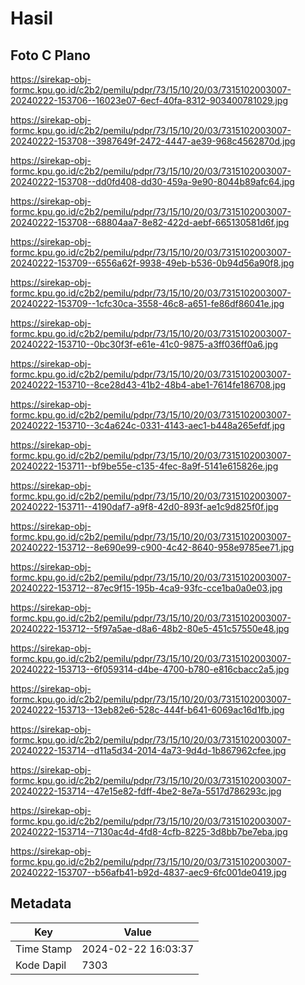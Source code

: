 # Hasil

## Foto C Plano

https://sirekap-obj-formc.kpu.go.id/c2b2/pemilu/pdpr/73/15/10/20/03/7315102003007-20240222-153706--16023e07-6ecf-40fa-8312-903400781029.jpg

https://sirekap-obj-formc.kpu.go.id/c2b2/pemilu/pdpr/73/15/10/20/03/7315102003007-20240222-153708--3987649f-2472-4447-ae39-968c4562870d.jpg

https://sirekap-obj-formc.kpu.go.id/c2b2/pemilu/pdpr/73/15/10/20/03/7315102003007-20240222-153708--dd0fd408-dd30-459a-9e90-8044b89afc64.jpg

https://sirekap-obj-formc.kpu.go.id/c2b2/pemilu/pdpr/73/15/10/20/03/7315102003007-20240222-153708--68804aa7-8e82-422d-aebf-665130581d6f.jpg

https://sirekap-obj-formc.kpu.go.id/c2b2/pemilu/pdpr/73/15/10/20/03/7315102003007-20240222-153709--6556a62f-9938-49eb-b536-0b94d56a90f8.jpg

https://sirekap-obj-formc.kpu.go.id/c2b2/pemilu/pdpr/73/15/10/20/03/7315102003007-20240222-153709--1cfc30ca-3558-46c8-a651-fe86df86041e.jpg

https://sirekap-obj-formc.kpu.go.id/c2b2/pemilu/pdpr/73/15/10/20/03/7315102003007-20240222-153710--0bc30f3f-e61e-41c0-9875-a3ff036ff0a6.jpg

https://sirekap-obj-formc.kpu.go.id/c2b2/pemilu/pdpr/73/15/10/20/03/7315102003007-20240222-153710--8ce28d43-41b2-48b4-abe1-7614fe186708.jpg

https://sirekap-obj-formc.kpu.go.id/c2b2/pemilu/pdpr/73/15/10/20/03/7315102003007-20240222-153710--3c4a624c-0331-4143-aec1-b448a265efdf.jpg

https://sirekap-obj-formc.kpu.go.id/c2b2/pemilu/pdpr/73/15/10/20/03/7315102003007-20240222-153711--bf9be55e-c135-4fec-8a9f-5141e615826e.jpg

https://sirekap-obj-formc.kpu.go.id/c2b2/pemilu/pdpr/73/15/10/20/03/7315102003007-20240222-153711--4190daf7-a9f8-42d0-893f-ae1c9d825f0f.jpg

https://sirekap-obj-formc.kpu.go.id/c2b2/pemilu/pdpr/73/15/10/20/03/7315102003007-20240222-153712--8e690e99-c900-4c42-8640-958e9785ee71.jpg

https://sirekap-obj-formc.kpu.go.id/c2b2/pemilu/pdpr/73/15/10/20/03/7315102003007-20240222-153712--87ec9f15-195b-4ca9-93fc-cce1ba0a0e03.jpg

https://sirekap-obj-formc.kpu.go.id/c2b2/pemilu/pdpr/73/15/10/20/03/7315102003007-20240222-153712--5f97a5ae-d8a6-48b2-80e5-451c57550e48.jpg

https://sirekap-obj-formc.kpu.go.id/c2b2/pemilu/pdpr/73/15/10/20/03/7315102003007-20240222-153713--6f059314-d4be-4700-b780-e816cbacc2a5.jpg

https://sirekap-obj-formc.kpu.go.id/c2b2/pemilu/pdpr/73/15/10/20/03/7315102003007-20240222-153713--13eb82e6-528c-444f-b641-6069ac16d1fb.jpg

https://sirekap-obj-formc.kpu.go.id/c2b2/pemilu/pdpr/73/15/10/20/03/7315102003007-20240222-153714--d11a5d34-2014-4a73-9d4d-1b867962cfee.jpg

https://sirekap-obj-formc.kpu.go.id/c2b2/pemilu/pdpr/73/15/10/20/03/7315102003007-20240222-153714--47e15e82-fdff-4be2-8e7a-5517d786293c.jpg

https://sirekap-obj-formc.kpu.go.id/c2b2/pemilu/pdpr/73/15/10/20/03/7315102003007-20240222-153714--7130ac4d-4fd8-4cfb-8225-3d8bb7be7eba.jpg

https://sirekap-obj-formc.kpu.go.id/c2b2/pemilu/pdpr/73/15/10/20/03/7315102003007-20240222-153707--b56afb41-b92d-4837-aec9-6fc001de0419.jpg


## Metadata

| Key        | Value               |
| ---------- | ------------------- |
| Time Stamp | 2024-02-22 16:03:37 |
| Kode Dapil | 7303                |




